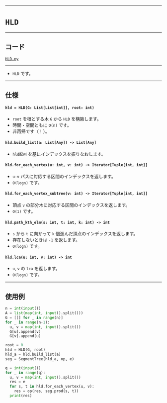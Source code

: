 ___

# `HLD`

_____

## コード

[`HLD.py`](https://github.com/titanium-22/Library_py/tree/main/Graph/HLD/HLD.py)

_____

- `HLD` です。

_____

## 仕様

#### `hld = HLD(G: List[List[int]], root: int)`
- `root` を根とする木 `G` から `HLD` を構築します。
- 時間・空間ともに `O(n)` です。
- 非再帰です（！）。

#### `hld.build_list(a: List[Any]) -> List[Any]`
- `hld配列` を基にインデックスを振りなおします。

#### `hld.for_each_vertex(u: int, v: int) -> Iterator[Tuple[int, int]]`
- `u-v` パスに対応する区間のインデックスを返します。
- `O(logn)` です。

#### `hld.for_each_vertex_subtree(v: int) -> Iterator[Tuple[int, int]]`
- 頂点 `v` の部分木に対応する区間のインデックスを返します。
- `O(1)` です。

#### `hld.path_kth_elm(s: int, t: int, k: int) -> int`
- `s` から `t` に向かって `k` 個進んだ頂点のインデックスを返します。
- 存在しないときは `-1` を返します。
- `O(logn)` です。

#### `hld.lca(u: int, v: int) -> int`
- `u`, `v` の `lca` を返します。
- `O(logn)` です。

_____

## 使用例

```python
n = int(input())
A = list(map(int, input().split()))
G = [[] for _ in range(n)]
for _ in range(n-1):
  u, v = map(int, input().split())
  G[u].append(v)
  G[v].append(u)

root = 0
hld = HLD(G, root)
hld_a = hld.build_list(a)
seg = SegmentTree(hld_a, op, e)

q = int(input())
for _ in range(q):
  u, v = map(int, input().split())
  res = e
  for s, t in hld.for_each_vertex(u, v):
    res = op(res, seg.prod(s, t))
  print(res)

```
